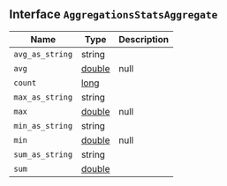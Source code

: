 ## Interface `AggregationsStatsAggregate`

| Name | Type | Description |
| - | - | - |
| `avg_as_string` | string | &nbsp; |
| `avg` | [double](./double.md) | null | &nbsp; |
| `count` | [long](./long.md) | &nbsp; |
| `max_as_string` | string | &nbsp; |
| `max` | [double](./double.md) | null | &nbsp; |
| `min_as_string` | string | &nbsp; |
| `min` | [double](./double.md) | null | &nbsp; |
| `sum_as_string` | string | &nbsp; |
| `sum` | [double](./double.md) | &nbsp; |
